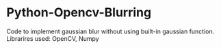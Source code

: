 # Python-Opencv-Blurring
Code to implement gaussian blur without using built-in gaussian function.
 Librarires  used: OpenCV, Numpy
